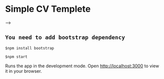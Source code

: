 #  Simple CV Templete

<!-- ## Screen Shot

<!-- <img src="demoPhotos/1.png" alt="ScreenShot" width="400"/>
<img src="demoPhotos/2.png" alt="ScreenShot" width="400"/>
 --> -->
## `You need to add bootstrap dependency`
    
``` 
$npm install bootstrap
```

``` 
$npm start
```

Runs the app in the development mode.
Open [http://localhost:3000](http://localhost:3000) to view it in your browser.